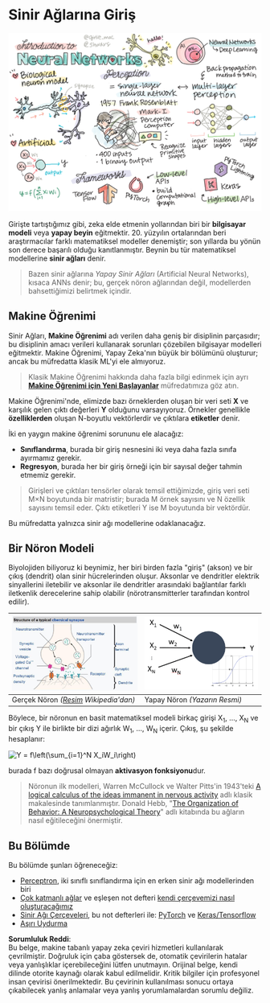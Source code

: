 # Sinir Ağlarına Giriş

![Sinir Ağları içeriğinin özetini gösteren bir doodle](../../../../translated_images/ai-neuralnetworks.1c687ae40bc86e834f497844866a26d3e0886650a67a4bbe29442e2f157d3b18.tr.png)

Girişte tartıştığımız gibi, zeka elde etmenin yollarından biri bir **bilgisayar modeli** veya **yapay beyin** eğitmektir. 20. yüzyılın ortalarından beri araştırmacılar farklı matematiksel modeller denemiştir; son yıllarda bu yönün son derece başarılı olduğu kanıtlanmıştır. Beynin bu tür matematiksel modellerine **sinir ağları** denir.

> Bazen sinir ağlarına *Yapay Sinir Ağları* (Artificial Neural Networks), kısaca ANNs denir; bu, gerçek nöron ağlarından değil, modellerden bahsettiğimizi belirtmek içindir.

## Makine Öğrenimi

Sinir Ağları, **Makine Öğrenimi** adı verilen daha geniş bir disiplinin parçasıdır; bu disiplinin amacı verileri kullanarak sorunları çözebilen bilgisayar modelleri eğitmektir. Makine Öğrenimi, Yapay Zeka'nın büyük bir bölümünü oluşturur; ancak bu müfredatta klasik ML'yi ele almıyoruz.

> Klasik Makine Öğrenimi hakkında daha fazla bilgi edinmek için ayrı **[Makine Öğrenimi için Yeni Başlayanlar](http://github.com/microsoft/ml-for-beginners)** müfredatımıza göz atın.

Makine Öğrenimi'nde, elimizde bazı örneklerden oluşan bir veri seti **X** ve karşılık gelen çıktı değerleri **Y** olduğunu varsayıyoruz. Örnekler genellikle **özelliklerden** oluşan N-boyutlu vektörlerdir ve çıktılara **etiketler** denir.

İki en yaygın makine öğrenimi sorununu ele alacağız:

* **Sınıflandırma**, burada bir giriş nesnesini iki veya daha fazla sınıfa ayırmamız gerekir.
* **Regresyon**, burada her bir giriş örneği için bir sayısal değer tahmin etmemiz gerekir.

> Girişleri ve çıktıları tensörler olarak temsil ettiğimizde, giriş veri seti M×N boyutunda bir matristir; burada M örnek sayısını ve N özellik sayısını temsil eder. Çıktı etiketleri Y ise M boyutunda bir vektördür.

Bu müfredatta yalnızca sinir ağı modellerine odaklanacağız.

## Bir Nöron Modeli

Biyolojiden biliyoruz ki beynimiz, her biri birden fazla "giriş" (akson) ve bir çıkış (dendrit) olan sinir hücrelerinden oluşur. Aksonlar ve dendritler elektrik sinyallerini iletebilir ve aksonlar ile dendritler arasındaki bağlantılar farklı iletkenlik derecelerine sahip olabilir (nörotransmitterler tarafından kontrol edilir).

![Bir Nöron Modeli](../../../../translated_images/synapse-wikipedia.ed20a9e4726ea1c6a3ce8fec51c0b9bec6181946dca0fe4e829bc12fa3bacf01.tr.jpg) | ![Bir Nöron Modeli](../../../../translated_images/artneuron.1a5daa88d20ebe6f5824ddb89fba0bdaaf49f67e8230c1afbec42909df1fc17e.tr.png)
----|----
Gerçek Nöron *([Resim](https://en.wikipedia.org/wiki/Synapse#/media/File:SynapseSchematic_lines.svg) Wikipedia'dan)* | Yapay Nöron *(Yazarın Resmi)*

Böylece, bir nöronun en basit matematiksel modeli birkaç girişi X<sub>1</sub>, ..., X<sub>N</sub> ve bir çıkış Y ile birlikte bir dizi ağırlık W<sub>1</sub>, ..., W<sub>N</sub> içerir. Çıkış, şu şekilde hesaplanır:

<img src="images/netout.png" alt="Y = f\left(\sum_{i=1}^N X_iW_i\right)" width="131" height="53" align="center"/>

burada f bazı doğrusal olmayan **aktivasyon fonksiyonu**dur.

> Nöronun ilk modelleri, Warren McCullock ve Walter Pitts'in 1943'teki [A logical calculus of the ideas immanent in nervous activity](https://www.cs.cmu.edu/~./epxing/Class/10715/reading/McCulloch.and.Pitts.pdf) adlı klasik makalesinde tanımlanmıştır. Donald Hebb, "[The Organization of Behavior: A Neuropsychological Theory](https://books.google.com/books?id=VNetYrB8EBoC)" adlı kitabında bu ağların nasıl eğitileceğini önermiştir.

## Bu Bölümde

Bu bölümde şunları öğreneceğiz:
* [Perceptron](03-Perceptron/README.md), iki sınıflı sınıflandırma için en erken sinir ağı modellerinden biri
* [Çok katmanlı ağlar](04-OwnFramework/README.md) ve eşleşen not defteri [kendi çerçevemizi nasıl oluşturacağımız](../../../../lessons/3-NeuralNetworks/04-OwnFramework/OwnFramework.ipynb)
* [Sinir Ağı Çerçeveleri](05-Frameworks/README.md), bu not defterleri ile: [PyTorch](../../../../lessons/3-NeuralNetworks/05-Frameworks/IntroPyTorch.ipynb) ve [Keras/Tensorflow](../../../../lessons/3-NeuralNetworks/05-Frameworks/IntroKerasTF.ipynb)
* [Aşırı Uydurma](../../../../lessons/3-NeuralNetworks/05-Frameworks)

**Sorumluluk Reddi**:  
Bu belge, makine tabanlı yapay zeka çeviri hizmetleri kullanılarak çevrilmiştir. Doğruluk için çaba göstersek de, otomatik çevirilerin hatalar veya yanlışlıklar içerebileceğini lütfen unutmayın. Orijinal belge, kendi dilinde otorite kaynağı olarak kabul edilmelidir. Kritik bilgiler için profesyonel insan çevirisi önerilmektedir. Bu çevirinin kullanılması sonucu ortaya çıkabilecek yanlış anlamalar veya yanlış yorumlamalardan sorumlu değiliz.